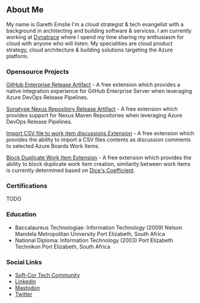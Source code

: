 ## About Me
My name is Gareth Emslie I'm a cloud strategist & tech evangelist with a background in architecting and building software & services. I am currently working at [Dynatrace](https://www.dynatrace.com/) where I spend my time sharing my enthusiasm for cloud with anyone who will listen. My specialities are cloud product strategy, cloud architecture & building solutions targeting the Azure platform.

### Opensource Projects

[GitHub Enterprise Release Artifact](https://marketplace.visualstudio.com/items?itemName=soft-cor.githubenterprise-custom-release-artifact-extension) - A free extension which provides a native integration experience for GitHub Enterprise Server when leveraging Azure DevOps Release Pipelines.

[Sonatype Nexus Repository Release Artifact](https://marketplace.visualstudio.com/items?itemName=soft-cor.nexus-custom-release-artifact-extension) - A free extension which provides support for Nexus Maven Repositories when leveraging Azure DevOps Release Pipelines.

[Import CSV file to work item discussions Extension](https://marketplace.visualstudio.com/items?itemName=soft-cor.import-csv-discussions) - A free extension which provides the ability to import a CSV files contents as discussion comments to selected Azure Boards Work Items.

[Block Duplicate Work Item Extension](https://marketplace.visualstudio.com/items?itemName=soft-cor.block-duplicate-work-items) - A free extension which provides the ability to block duplicate work item creation, similarity between work items is currently determined based on [Dice's Coefficient](http://en.wikipedia.org/wiki/S%C3%B8rensen%E2%80%93Dice_coefficient).

### Certifications
TODO

### Education
- Baccalaureus Technologiae: Information Technology (2009)
  Nelson Mandela Metropolitan University
  Port Elizabeth, South Africa
- National Diploma: Information Technology (2003) 
  Port Elizabeth Technikon
  Port Elizabeth, South Africa

### Social Links
- [Soft-Cor Tech Community](https://blog.soft-cor.com)
- [Linkedin](https://linkedin.com/in/gareth-emslie)
- [Mastodon](https://hachyderm.io/@keyoke_za)
- [Twitter](https://twitter.com/keyoke_za)
